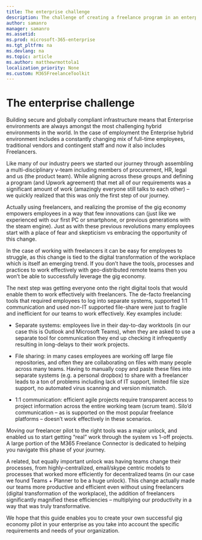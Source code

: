 ```yaml
---
title: The enterprise challenge 
description: The challenge of creating a freelance program in an enterprise organization 
author: samanro
manager: samanro
ms.assetid: 
ms.prod: microsoft-365-enterprise
ms.tgt_pltfrm: na
ms.devlang: na
ms.topic: article
ms.author: matthewrmottola1
localization_priority: None 
ms.custom: M365FreelanceToolkit
---
```

The enterprise challenge
========================

Building secure and globally compliant infrastructure means that Enterprise
environments are always amongst the most challenging hybrid environments in the
world. In the case of employment the Enterprise hybrid environment includes a
constantly changing mix of full-time employees, traditional vendors and
contingent staff and now it also includes Freelancers.

Like many of our industry peers we started our journey through assembling a
multi-disciplinary v-team including members of procurement, HR, legal and us
(the product team). While aligning across these groups and defining a program
(and Upwork agreement) that met all of our requirements was a significant amount
of work (amazingly everyone still talks to each other) – we quickly realized
that this was only the first step of our journey.

Actually using freelancers, and realizing the promise of the gig economy
empowers employees in a way that few innovations can (just like we experienced
with our first PC or smartphone, or previous generations with the steam engine).
Just as with these previous revolutions many employees start with a place of
fear and skepticism vs embracing the opportunity of this change.

In the case of working with freelancers it can be easy for employees to
struggle, as this change is tied to the digital transformation of the workplace
which is itself an emerging trend. If you don’t have the tools, processes and
practices to work effectively with geo-distributed remote teams then you won’t
be able to successfully leverage the gig economy.

The next step was getting everyone onto the right digital tools that would
enable them to work effectively with freelancers. The de-facto freelancing tools
that required employees to log into separate systems, supported 1:1
communication and used non-IT supported file-share were just to fragile and
inefficient for our teams to work effectively. Key examples include:

-   Separate systems: employees live in their day-to-day worktools (in our case
    this is Outlook and Microsoft Teams), when they are asked to use a separate
    tool for communication they end up checking it infrequently resulting in
    long-delays to their work projects.

-   File sharing: in many cases employees are working off large file
    repositories, and often they are collaborating on files with many people
    across many teams. Having to manually copy and paste these files into
    separate systems (e.g. a personal dropbox) to share with a freelancer leads
    to a ton of problems including lack of IT support, limited file size
    support, no automated virus scanning and version mismatch.

-   1:1 communication: efficient agile projects require transparent access to
    project information across the entire working team (scrum team). Silo’d
    communication – as is supported on the most popular freelance platforms –
    doesn’t work effectively in these scenarios.

Moving our freelancer pilot to the right tools was a major unlock, and enabled
us to start getting “real” work through the system vs 1-off projects. A large
portion of the M365 Freelance Connector is dedicated to helping you navigate
this phase of your journey.

A related, but equally important unlock was having teams change their processes,
from highly-centralized, email/skype centric models to processes that worked
more efficiently for decentralized teams (in our case we found Teams + Planner
to be a huge unlock). This change actually made our teams more productive and
efficient even without using freelancers (digital transformation of the
workplace), the addition of freelancers significantly magnified these
efficiencies – multiplying our productivity in a way that was truly
transformative.

We hope that this guide enables you to create your own successful gig economy
pilot in your enterprise as you take into account the specific requirements and
needs of your organization.
